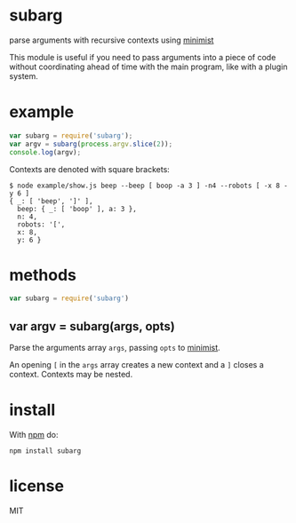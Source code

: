 # subarg

parse arguments with recursive contexts using
[minimist](https://npmjs.org/package/minimist)

This module is useful if you need to pass arguments into a piece of code without
coordinating ahead of time with the main program, like with a plugin system.

# example

``` js
var subarg = require('subarg');
var argv = subarg(process.argv.slice(2));
console.log(argv);
```

Contexts are denoted with square brackets:

```
$ node example/show.js beep --beep [ boop -a 3 ] -n4 --robots [ -x 8 -y 6 ]
{ _: [ 'beep', ']' ],
  beep: { _: [ 'boop' ], a: 3 },
  n: 4,
  robots: '[',
  x: 8,
  y: 6 }
```

# methods

``` js
var subarg = require('subarg')
```

## var argv = subarg(args, opts)

Parse the arguments array `args`, passing `opts` to
[minimist](https://npmjs.org/package/minimist).

An opening `[` in the `args` array creates a new context and a `]` closes a
context. Contexts may be nested.

# install

With [npm](https://npmjs.org) do:

```
npm install subarg
```

# license

MIT
